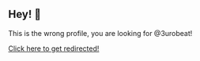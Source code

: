 ## Hey! 👋
This is the wrong profile, you are looking for @3urobeat!  

[Click here to get redirected!](https://github.com/3urobeat/)
